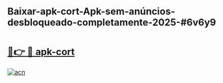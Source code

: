 ## Baixar-apk-cort-Apk-sem-anúncios-desbloqueado-completamente-2025-#6v6y9

# <h2><a href="https://ainizakaria.my?title=apk-cort&ref=20M">🔗👉 🔴 apk-cort</a></h2>

[![acn](https://github.com/user-attachments/assets/0f9c940e-d8b0-45ae-aac7-cd30a18b3e1c)](https://ainizakaria.my?title=apk-cort&ref=20M)

